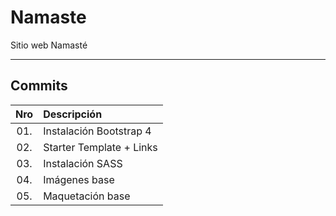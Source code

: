 # Namaste
Sitio web Namasté

----------


Commits
-------------

| Nro | Descripción
| :--:| :----------
| 01. | Instalación Bootstrap 4
| 02. | Starter Template + Links
| 03. | Instalación SASS
| 04. | Imágenes base
| 05. | Maquetación base
